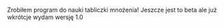 Zrobiłem program do nauki tabliczki mnożenia!
Jeszcze jest to beta ale już wkrótcje wydam wersję 1.0
